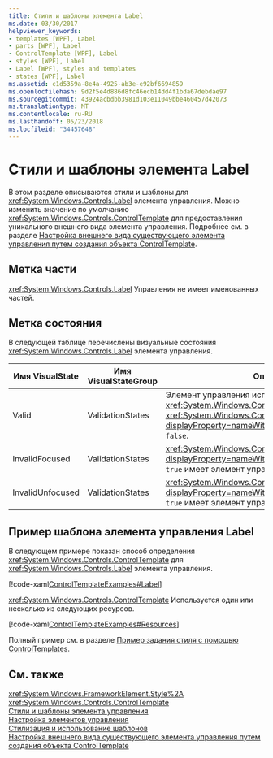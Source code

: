 ```yaml
---
title: Стили и шаблоны элемента Label
ms.date: 03/30/2017
helpviewer_keywords:
- templates [WPF], Label
- parts [WPF], Label
- ControlTemplate [WPF], Label
- styles [WPF], Label
- Label [WPF], styles and templates
- states [WPF], Label
ms.assetid: c1d5359a-8e4a-4925-ab3e-e92bf6694859
ms.openlocfilehash: 9d2f5e4d886d8fc46ecb14dd4f1bda67debdae97
ms.sourcegitcommit: 43924acbdbb3981d103e11049bbe460457d42073
ms.translationtype: MT
ms.contentlocale: ru-RU
ms.lasthandoff: 05/23/2018
ms.locfileid: "34457648"
---
```

# <a name="label-styles-and-templates"></a>Стили и шаблоны элемента Label
В этом разделе описываются стили и шаблоны для <xref:System.Windows.Controls.Label> элемента управления. Можно изменить значение по умолчанию <xref:System.Windows.Controls.ControlTemplate> для предоставления уникального внешнего вида элемента управления. Подробнее см. в разделе [Настройка внешнего вида существующего элемента управления путем создания объекта ControlTemplate](../../../../docs/framework/wpf/controls/customizing-the-appearance-of-an-existing-control.md).  
  
## <a name="label-parts"></a>Метка части  
 <xref:System.Windows.Controls.Label> Управления не имеет именованных частей.  
  
## <a name="label-states"></a>Метка состояния  
 В следующей таблице перечислены визуальные состояния <xref:System.Windows.Controls.Label> элемента управления.  
  
|Имя VisualState|Имя VisualStateGroup|Описание|  
|-|-|-|  
|Valid|ValidationStates|Элемент управления использует <xref:System.Windows.Controls.Validation> класса и <xref:System.Windows.Controls.Validation.HasError%2A?displayProperty=nameWithType> вложенное свойство `false`.|  
|InvalidFocused|ValidationStates|<xref:System.Windows.Controls.Validation.HasError%2A?displayProperty=nameWithType> Вложенное свойство `true` имеет элемент управления имеет фокус.|  
|InvalidUnfocused|ValidationStates|<xref:System.Windows.Controls.Validation.HasError%2A?displayProperty=nameWithType> Вложенное свойство `true` имеет элемент управления имеет фокус.|  
  
## <a name="label-controltemplate-example"></a>Пример шаблона элемента управления Label  
 В следующем примере показан способ определения <xref:System.Windows.Controls.ControlTemplate> для <xref:System.Windows.Controls.Label> элемента управления.  
  
 [!code-xaml[ControlTemplateExamples#Label](../../../../samples/snippets/csharp/VS_Snippets_Wpf/ControlTemplateExamples/CS/resources/label.xaml#label)]  
  
 <xref:System.Windows.Controls.ControlTemplate> Используется один или несколько из следующих ресурсов.  
  
 [!code-xaml[ControlTemplateExamples#Resources](../../../../samples/snippets/csharp/VS_Snippets_Wpf/ControlTemplateExamples/CS/resources/shared.xaml#resources)]  
  
 Полный пример см. в разделе [Пример задания стиля с помощью ControlTemplates](https://github.com/Microsoft/WPF-Samples/tree/master/Styles%20&%20Templates/IntroToStylingAndTemplating).  
  
## <a name="see-also"></a>См. также  
 <xref:System.Windows.FrameworkElement.Style%2A>  
 <xref:System.Windows.Controls.ControlTemplate>  
 [Стили и шаблоны элемента управления](../../../../docs/framework/wpf/controls/control-styles-and-templates.md)  
 [Настройка элементов управления](../../../../docs/framework/wpf/controls/control-customization.md)  
 [Стилизация и использование шаблонов](../../../../docs/framework/wpf/controls/styling-and-templating.md)  
 [Настройка внешнего вида существующего элемента управления путем создания объекта ControlTemplate](../../../../docs/framework/wpf/controls/customizing-the-appearance-of-an-existing-control.md)
